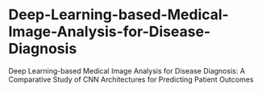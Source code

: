 # Deep-Learning-based-Medical-Image-Analysis-for-Disease-Diagnosis
Deep Learning-based Medical Image Analysis for Disease Diagnosis: A Comparative Study of CNN Architectures for Predicting Patient Outcomes
